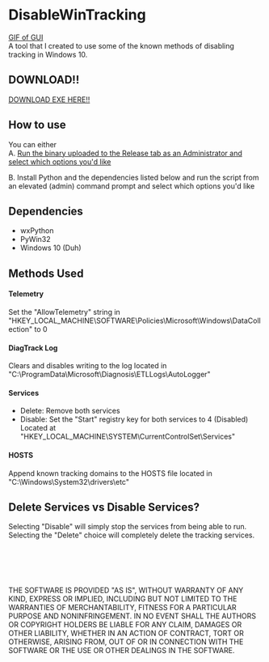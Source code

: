 # DisableWinTracking
[GIF of GUI](http://i.imgur.com/AV8btDc.gifv)  
A tool that I created to use some of the known methods of disabling tracking in Windows 10.

## DOWNLOAD!!
[DOWNLOAD EXE HERE!!](https://github.com/10se1ucgo/DisableWinTracking/releases/)

## How to use
You can either  
A. [Run the binary uploaded to the Release tab as an Administrator and select which options you'd like](https://github.com/10se1ucgo/DisableWinTracking/releases/)

B. Install Python and the dependencies listed below and run the script from an elevated (admin) command prompt and select which options you'd like  

## Dependencies
* wxPython
* PyWin32
* Windows 10 (Duh)

## Methods Used
#### Telemetry
Set the "AllowTelemetry" string in "HKEY_LOCAL_MACHINE\SOFTWARE\Policies\Microsoft\Windows\DataCollection" to 0

#### DiagTrack Log
Clears and disables writing to the log located in "C:\ProgramData\Microsoft\Diagnosis\ETLLogs\AutoLogger"

#### Services
* Delete: Remove both services
* Disable: Set the "Start" registry key for both services to 4 (Disabled) Located at "HKEY_LOCAL_MACHINE\SYSTEM\CurrentControlSet\Services\"

#### HOSTS
Append known tracking domains to the HOSTS file located in "C:\Windows\System32\drivers\etc"

## Delete Services vs Disable Services?
Selecting "Disable" will simply stop the services from being able to run.
Selecting the "Delete" choice will completely delete the tracking services.
#  
THE SOFTWARE IS PROVIDED "AS IS", WITHOUT WARRANTY OF ANY KIND, EXPRESS OR
IMPLIED, INCLUDING BUT NOT LIMITED TO THE WARRANTIES OF MERCHANTABILITY,
FITNESS FOR A PARTICULAR PURPOSE AND NONINFRINGEMENT. IN NO EVENT SHALL THE
AUTHORS OR COPYRIGHT HOLDERS BE LIABLE FOR ANY CLAIM, DAMAGES OR OTHER
LIABILITY, WHETHER IN AN ACTION OF CONTRACT, TORT OR OTHERWISE, ARISING FROM,
OUT OF OR IN CONNECTION WITH THE SOFTWARE OR THE USE OR OTHER DEALINGS IN
THE SOFTWARE.

